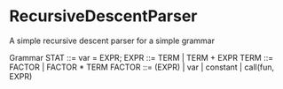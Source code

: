 # RecursiveDescentParser
A simple recursive descent parser for a simple grammar

Grammar
STAT ::= var = EXPR;
EXPR ::= TERM | TERM + EXPR
TERM ::= FACTOR | FACTOR * TERM
FACTOR ::= (EXPR) | var | constant | call(fun, EXPR)
